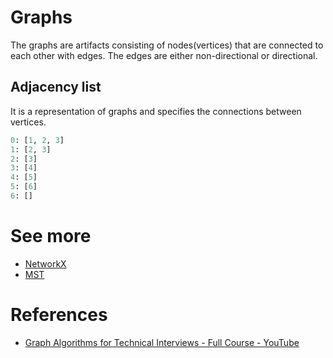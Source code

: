 # Graphs

The graphs are artifacts consisting of nodes(vertices) that are connected to each other with edges. The edges are either non-directional or directional.

## Adjacency list

It is a representation of graphs and specifies the connections between vertices.

```python
0: [1, 2, 3]
1: [2, 3]
2: [3]
3: [4]
4: [5]
5: [6]
6: []
```

# See more

- [NetworkX](Algorithm/NetworkX.md)
- [MST](MST.md)

# References

- [Graph Algorithms for Technical Interviews - Full Course - YouTube](https://www.youtube.com/watch?v=tWVWeAqZ0WU)

